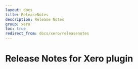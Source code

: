 ```yaml
---
layout: docs
title: ReleaseNotes
description: Release Notes
group: xero
toc: true
redirect_from: docs/xero/releasenotes
---
```

# Release Notes for Xero plugin
